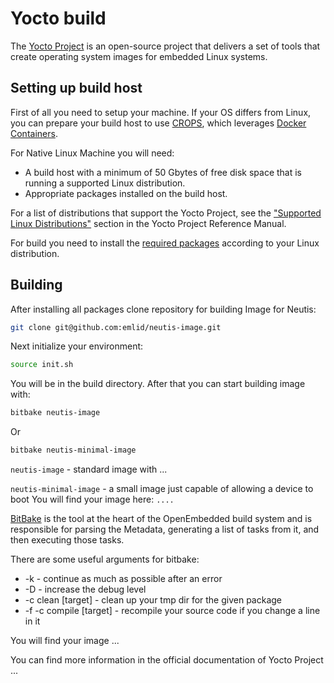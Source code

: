 # Yocto build

The [Yocto Project](https://wiki.yoctoproject.org/wiki/Main_Page) is an open-source project that delivers a set of tools that create operating system images for embedded Linux systems.

## Setting up build host

First of all you need to setup your machine. If your OS differs from Linux, you can prepare your build host to use [CROPS](https://git.yoctoproject.org/cgit/cgit.cgi/crops/about/), which leverages [Docker Containers](https://www.docker.com/).

For Native Linux Machine you will need:

* A build host with a minimum of 50 Gbytes of free disk space that is running a supported Linux distribution.
* Appropriate packages installed on the build host.

For a list of distributions that support the Yocto Project, see the ["Supported Linux Distributions"](http://www.yoctoproject.org/docs/2.4/ref-manual/ref-manual.html#detailed-supported-distros) section in the Yocto Project Reference Manual.

For build you need to install the [required packages](https://www.yoctoproject.org/docs/2.4/yocto-project-qs/yocto-project-qs.html#packages) according to your Linux distribution.

## Building

After installing all packages clone repository for building Image for Neutis:

``` bash
git clone git@github.com:emlid/neutis-image.git
```

Next initialize your environment:

``` bash
source init.sh
```

You will be in the build directory. After that you can start building image with:

``` bash
bitbake neutis-image
```

Or

``` bash
bitbake neutis-minimal-image
```

`neutis-image` - standard image with ...

`neutis-minimal-image` - a small image just capable of allowing a device to boot
You will find your image here:
`....`

[BitBake](https://www.yoctoproject.org/docs/2.4/bitbake-user-manual/bitbake-user-manual.html#bitbake-user-manual) is the tool at the heart of the OpenEmbedded build system and is responsible for parsing the Metadata, generating a list of tasks from it, and then executing those tasks.

There are some useful arguments for bitbake:

* -k - continue as much as possible after an error
* -D - increase the debug level
* -c clean [target] - clean up your tmp dir for the given package
* -f -c compile [target] - recompile your source code if you change a line in it

You will find your image ...

You can find more information in the official documentation of Yocto Project ...
